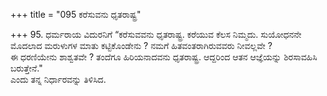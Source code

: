 +++
title = "095 ಕರೆಸುವನು ಧೃತರಾಷ್ಟ್ರ"

+++
95. ಧರ್ಮರಾಯ ವಿದುರನಿಗೆ  “ಕರೆಸುವವನು ಧೃತರಾಷ್ಟ್ರ. ಕರೆಯುವ ಕೆಲಸ ನಿಮ್ಮದು. ಸುಯೋಧನನೇ ಮೊದಲಾದ ಮರುಳುಗಳ ಮಾತು ಕಟ್ಟಿಕೊಂಡೇನು ? ನಮಗೆ ಹಿತವಂತರಾಗಿರುವವರು ನೀವಲ್ಲವೇ ?   
ಈ ಧರಣಿಯೇನು ಶಾಶ್ವತವೇ ? ತಂದೆಗೂ ಹಿರಿಯನಾದವನು ಧೃತರಾಷ್ಟ್ರ. ಆದ್ದರಿಂದ ಆತನ ಆಜ್ಞೆಯನ್ನು ಶಿರಸಾವಹಿಸಿ ಬರುತ್ತೇನೆ."   
ಎಂದು ತನ್ನ ನಿರ್ಧಾರವನ್ನು ತಿಳಿಸಿದ.